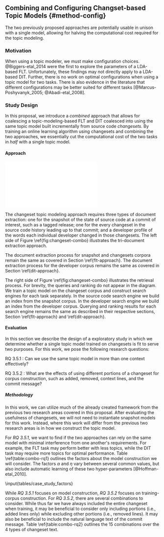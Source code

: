 ## Combining and Configuring Changset-based Topic Models {#method-config}

The two previously proposed approaches are potentially usable in unison with
a single model, allowing for halving the computational cost required for the
topic modeling.

### Motivation

When using a topic modeler, we must make configuration choices.
@Biggers-etal_2014 were the first to explore the parameters of a LDA-based FLT.
Unfortunately, these findings may not directly apply to a LDA-based DIT.
Further, there is no work on optimal configurations when using a topic model
for two tasks.  There is also evidence in the literature that different
configurations may be better suited for different tasks
[@Marcus-Poshyvanyk_2005; @Abadi-etal_2008].

### Study Design

In this proposal, we introduce a *combined* approach that allows for coalescing
a topic-modeling-based FLT and DIT coalesced into using the same topic model
built incrementally from source code *changesets*.  By training an online
learning algorithm using changesets and combining the two approaches, we
essentially cut the computational cost of the two tasks in *half* with a single
topic model.

#### Approach

![Combining changeset-based feature location and developer identifiation
\label{fig:changeset-combo}](figures/changeset-combo.pdf)

The changeset topic modeling approach requires three types of document
extraction: one for the snapshot of the state of source code at a commit of
interest, such as a tagged release; one for the every changeset in the source
code history leading up to that commit; and a developer profile of the words
each individual developer changed in those changesets.  The left side of Figure
\ref{fig:changeset-combo} illustrates the tri-document extraction approach.

The document extraction process for snapshot and changesets corpora remain the
same as covered in Section \ref{flt-approach}.  The document extraction process
for the developer corpus remains the same as covered in Section
\ref{dit-approach}.

The right side of Figure \ref{fig:changeset-combo} illustrates the retrieval
process.  For brevity, the queries and ranking do not appear in the diagram.
We train a topic model on the changeset corpus and construct search engines for
each task separately.  In the source code search engine we build an index from
the snapshot corpus.  In the developer search engine we build an index from the
developer corpus.  Querying and ranking results for each search engine remains
the same as described in their respective sections, Section \ref{flt-approach}
and \ref{dit-approach}.

#### Evaluation

In this section we describe the design of a exploratory study in which we
determine whether a single topic model trained on changesets is fit to serve
two purposes.  For this work, we pose the following research questions:

RQ 3.5.1
:   Can we use the same topic model in more than one context effectively?

RQ 3.5.2
:   What are the effects of using different portions of a changeset for corpus
construction, such as added, removed, context lines, and the commit message?


##### Methodology

In this work, we can utilize much of the already created framework from the
previous two research areas covered in this proposal.  After evaluating the
usefulness of changesets, we will not need to instantiate snapshot models for
this work.  Instead, where this work will differ from the previous two research
areas is in how we construct the topic model.

For *RQ 3.5.1*, we want to find if the two approaches can rely on the same
model with minimal interference from one another's requirements.  For example,
the FLT task may perform better with less topics, while the DIT task may
require more topics for optimal performance.  Table \ref{table:combo-rq1}
outlines the factors about the model construction we will consider.  The
factors $\alpha$ and $\eta$ vary between several common values, but also
include automatic learning of these two hyper-parameters [@Hoffman-etal_2010].

\input{tables/case_study_factors}

While *RQ 3.5.1* focuses on model construction, *RQ 3.5.2* focuses on
training-corpus construction.  For *RQ 3.5.2*, there are several combinations
to consider.  While thus far we have always included the entire changeset when
training, it may be beneficial to consider only including portions (i.e., added
lines only) while excluding other portions (i.e., removed lines).  It may also
be beneficial to include the natural language text of the commit message.
Table \ref{table:combo-rq2} outlines the 15 combinations over the 4 types of
changeset text.
